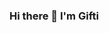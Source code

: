 ### Hi there 👋 I'm Gifti

<!--
**GiftiMulugeta/GiftiMulugeta** is a ✨ _special_ ✨ repository because its `README.md` (this file) appears on your GitHub profile.

Here are some ideas to get you started:

- 🔭 I’m currently working on Web Development
- 🌱 I’m currently learning Backend Development,JavaScript...
- 👯 I’m looking to collaborate on Frontend development
- 💬 Ask me about HTML,CSS,JS,Flutter..
- 📫 How to reach me: gakmt7@gmail.com
